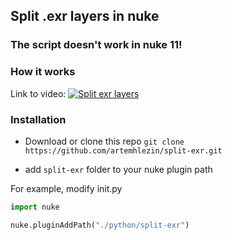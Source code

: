 ## Split .exr layers in nuke 


### The script doesn't work in nuke 11!

### How it works

Link to video:
[![Split exr layers]()](https://vimeo.com/248760837 "Split exr layers")

### Installation

- Download or clone this repo
`git clone https://github.com/artemhlezin/split-exr.git`

- add `split-exr` folder to your nuke plugin path

For example, modify init.py 
```python
import nuke

nuke.pluginAddPath("./python/split-exr")
```
